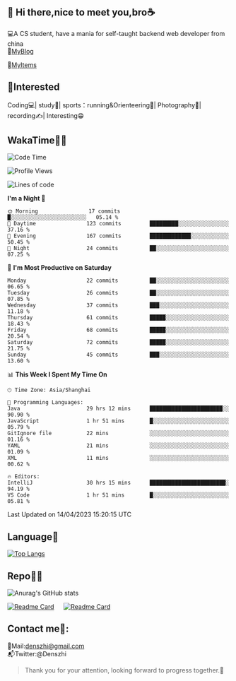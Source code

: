 👋 Hi there,nice to meet you,bro☕
---
💻A CS student, have a mania for self-taught backend web developer from china   
📌[MyBlog](https://github.com/HealUP/MyBlog)

📌[MyItems](https://healup.github.io/)

 <!-- waka-box start -->
 <!-- waka-box end -->
 
🧲**Interested**
--
Coding💻| study📖| sports：running&Orienteering🏃‍| Photography📸| recording✍️| Interesting😁

WakaTime👨‍💻
---
<!--START_SECTION:waka-->
![Code Time](http://img.shields.io/badge/Code%20Time-60%20hrs%207%20mins-blue)

![Profile Views](http://img.shields.io/badge/Profile%20Views-24-blue)

![Lines of code](https://img.shields.io/badge/From%20Hello%20World%20I%27ve%20Written-150.0%20thousand%20lines%20of%20code-blue)

**I'm a Night 🦉** 

```text
🌞 Morning                17 commits          █░░░░░░░░░░░░░░░░░░░░░░░░   05.14 % 
🌆 Daytime                123 commits         █████████░░░░░░░░░░░░░░░░   37.16 % 
🌃 Evening                167 commits         █████████████░░░░░░░░░░░░   50.45 % 
🌙 Night                  24 commits          ██░░░░░░░░░░░░░░░░░░░░░░░   07.25 % 
```
📅 **I'm Most Productive on Saturday** 

```text
Monday                   22 commits          ██░░░░░░░░░░░░░░░░░░░░░░░   06.65 % 
Tuesday                  26 commits          ██░░░░░░░░░░░░░░░░░░░░░░░   07.85 % 
Wednesday                37 commits          ███░░░░░░░░░░░░░░░░░░░░░░   11.18 % 
Thursday                 61 commits          █████░░░░░░░░░░░░░░░░░░░░   18.43 % 
Friday                   68 commits          █████░░░░░░░░░░░░░░░░░░░░   20.54 % 
Saturday                 72 commits          █████░░░░░░░░░░░░░░░░░░░░   21.75 % 
Sunday                   45 commits          ███░░░░░░░░░░░░░░░░░░░░░░   13.60 % 
```


📊 **This Week I Spent My Time On** 

```text
🕑︎ Time Zone: Asia/Shanghai

💬 Programming Languages: 
Java                     29 hrs 12 mins      ███████████████████████░░   90.90 % 
JavaScript               1 hr 51 mins        █░░░░░░░░░░░░░░░░░░░░░░░░   05.79 % 
GitIgnore file           22 mins             ░░░░░░░░░░░░░░░░░░░░░░░░░   01.16 % 
YAML                     21 mins             ░░░░░░░░░░░░░░░░░░░░░░░░░   01.09 % 
XML                      11 mins             ░░░░░░░░░░░░░░░░░░░░░░░░░   00.62 % 

🔥 Editors: 
IntelliJ                 30 hrs 15 mins      ████████████████████████░   94.19 % 
VS Code                  1 hr 51 mins        █░░░░░░░░░░░░░░░░░░░░░░░░   05.81 % 
```


 Last Updated on 14/04/2023 15:20:15 UTC
<!--END_SECTION:waka-->

Language🚀
---
[![Top Langs](https://github-readme-stats.vercel.app/api/top-langs/?username=HealUP&layout=compact&hide_border=true)](https://github.com/HealUP)

Repo🧑‍💻
---
![Anurag's GitHub stats](https://github-readme-stats.vercel.app/api?username=HealUP&count_private=true&show_icons=true&theme=gruvbox&hide_border=true) 

[![Readme Card](https://github-readme-stats.vercel.app/api/pin/?username=HealUP&repo=InternetEy&theme=transparent)](https://github.com/HealUP/InternetEy) &emsp;
[![Readme Card](https://github-readme-stats.vercel.app/api/pin/?username=HealUP&repo=CampusExperience&theme=transparent)](https://github.com/HealUP/CampusExperience)


Contact me📱:
---
📮Mail:denszhi@gmail.com  
📬Twitter:@Denszhi  

> Thank you for your attention, looking forward to progress together.🎉
